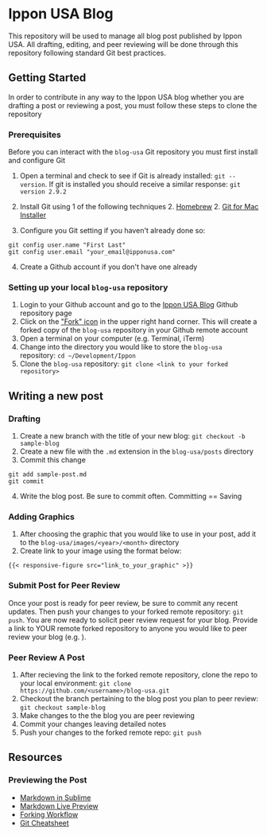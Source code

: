 # Ippon USA Blog

This repository will be used to manage all blog post published by Ippon USA. All drafting, editing, and peer reviewing will be done through this repository following standard Git best practices. 

## Getting Started

In order to contribute in any way to the Ippon USA blog whether you are drafting a post or reviewing a post, you must follow these steps to clone the repository

### Prerequisites

Before you can interact with the `blog-usa` Git repository you must first install and configure Git

1. Open a terminal and check to see if Git is already installed: `git --version`. If git is installed you should receive a similar response: `git version 2.9.2`

2. Install Git using 1 of the following techniques
	2. [Homebrew](https://gist.github.com/derhuerst/1b15ff4652a867391f03#file-mac-md)
	2. [Git for Mac Installer](https://www.atlassian.com/git/tutorials/install-git)
3. Configure you Git setting if you haven't already done so:
```
git config user.name "First Last"
git config user.email "your_email@ipponusa.com"
```
4. Create a Github account if you don't have one already

### Setting up your local `blog-usa` repository

1. Login to your Github account and go to the [Ippon USA Blog](https://github.com/ippontech/blog-usa) Github repository page
2. Click on the ["Fork" icon](https://github.com/jhennin/blog-usa/blob/master/images/2018/02/fork_image.png) in the upper right hand corner. This will create a forked copy of the `blog-usa` repository in your Github remote account
3. Open a terminal on your computer (e.g. Terminal, iTerm)
4. Change into the directory you would like to store the `blog-usa` repository: `cd ~/Development/Ippon`
5. Clone the `blog-usa` repository: `git clone <link to your forked repository>`

## Writing a new post

### Drafting

1. Create a new branch with the title of your new blog: `git checkout -b sample-blog`  
2. Create a new file with the `.md` extension in the `blog-usa/posts` directory
3. Commit this change
```
git add sample-post.md
git commit
```
4. Write the blog post. Be sure to commit often. Committing == Saving

### Adding Graphics

1. After choosing the graphic that you would like to use in your post, add it to the `blog-usa/images/<year>/<month>` directory
2. Create link to your image using the format below:
```
{{< responsive-figure src="link_to_your_graphic" >}}
```

### Submit Post for Peer Review

Once your post is ready for peer review, be sure to commit any recent updates. Then push your changes to your forked remote repository: `git push`. You are now ready to solicit peer review request for your blog. Provide a link to YOUR remote forked repository to anyone you would like to peer review your blog (e.g. [](https://github.com/jhennin/blog-usa)).

### Peer Review A Post

1. After recieving the link to the forked remote repository, clone the repo to your local environment: `git clone https://github.com/<username>/blog-usa.git`
2. Checkout the branch pertaining to the blog post you plan to peer review: `git checkout sample-blog`
3. Make changes to the the blog you are peer reviewing
4. Commit your changes leaving detailed notes
5. Push your changes to the forked remote repo: `git push`

## Resources

### Previewing the Post

* [Markdown in Sublime](http://cheng.logdown.com/posts/2015/06/30/sublime-text-3-markdown)
* [Markdown Live Preview](http://markdownlivepreview.com)
* [Forking Workflow](https://www.atlassian.com/git/tutorials/comparing-workflows/forking-workflow)
* [Git Cheatsheet](https://www.atlassian.com/git/tutorials/atlassian-git-cheatsheet)

